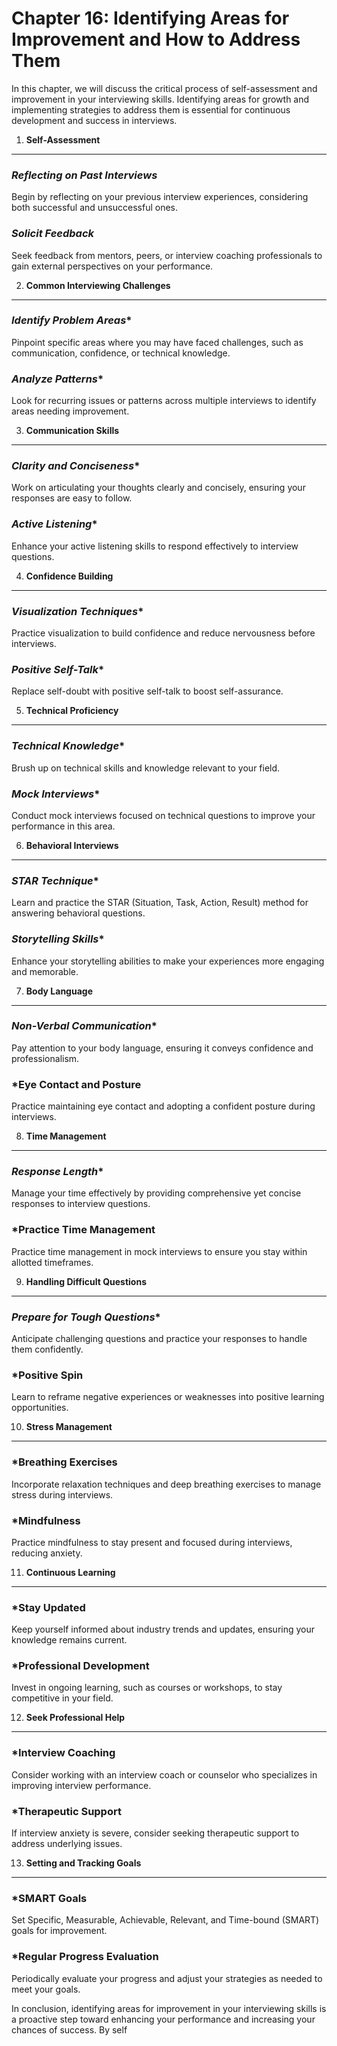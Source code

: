 Chapter 16: Identifying Areas for Improvement and How to Address Them
=====================================================================

In this chapter, we will discuss the critical process of self-assessment and improvement in your interviewing skills. Identifying areas for growth and implementing strategies to address them is essential for continuous development and success in interviews.

1. **Self-Assessment**
----------------------

### *Reflecting on Past Interviews*

Begin by reflecting on your previous interview experiences, considering both successful and unsuccessful ones.

### *Solicit Feedback*

Seek feedback from mentors, peers, or interview coaching professionals to gain external perspectives on your performance.

2. **Common Interviewing Challenges**
-------------------------------------

### *Identify Problem Areas*\*

Pinpoint specific areas where you may have faced challenges, such as communication, confidence, or technical knowledge.

### *Analyze Patterns*\*

Look for recurring issues or patterns across multiple interviews to identify areas needing improvement.

3. **Communication Skills**
---------------------------

### *Clarity and Conciseness*\*

Work on articulating your thoughts clearly and concisely, ensuring your responses are easy to follow.

### *Active Listening*\*

Enhance your active listening skills to respond effectively to interview questions.

4. **Confidence Building**
--------------------------

### *Visualization Techniques*\*

Practice visualization to build confidence and reduce nervousness before interviews.

### *Positive Self-Talk*\*

Replace self-doubt with positive self-talk to boost self-assurance.

5. **Technical Proficiency**
----------------------------

### *Technical Knowledge*\*

Brush up on technical skills and knowledge relevant to your field.

### *Mock Interviews*\*

Conduct mock interviews focused on technical questions to improve your performance in this area.

6. **Behavioral Interviews**
----------------------------

### *STAR Technique*\*

Learn and practice the STAR (Situation, Task, Action, Result) method for answering behavioral questions.

### *Storytelling Skills*\*

Enhance your storytelling abilities to make your experiences more engaging and memorable.

7. **Body Language**
--------------------

### *Non-Verbal Communication*\*

Pay attention to your body language, ensuring it conveys confidence and professionalism.

### \*Eye Contact and Posture

Practice maintaining eye contact and adopting a confident posture during interviews.

8. **Time Management**
----------------------

### *Response Length*\*

Manage your time effectively by providing comprehensive yet concise responses to interview questions.

### \*Practice Time Management

Practice time management in mock interviews to ensure you stay within allotted timeframes.

9. **Handling Difficult Questions**
-----------------------------------

### *Prepare for Tough Questions*\*

Anticipate challenging questions and practice your responses to handle them confidently.

### \*Positive Spin

Learn to reframe negative experiences or weaknesses into positive learning opportunities.

10. **Stress Management**
-------------------------

### \*Breathing Exercises

Incorporate relaxation techniques and deep breathing exercises to manage stress during interviews.

### \*Mindfulness

Practice mindfulness to stay present and focused during interviews, reducing anxiety.

11. **Continuous Learning**
---------------------------

### \*Stay Updated

Keep yourself informed about industry trends and updates, ensuring your knowledge remains current.

### \*Professional Development

Invest in ongoing learning, such as courses or workshops, to stay competitive in your field.

12. **Seek Professional Help**
------------------------------

### \*Interview Coaching

Consider working with an interview coach or counselor who specializes in improving interview performance.

### \*Therapeutic Support

If interview anxiety is severe, consider seeking therapeutic support to address underlying issues.

13. **Setting and Tracking Goals**
----------------------------------

### \*SMART Goals

Set Specific, Measurable, Achievable, Relevant, and Time-bound (SMART) goals for improvement.

### \*Regular Progress Evaluation

Periodically evaluate your progress and adjust your strategies as needed to meet your goals.

In conclusion, identifying areas for improvement in your interviewing skills is a proactive step toward enhancing your performance and increasing your chances of success. By self
